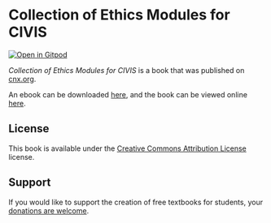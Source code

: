 # Collection of Ethics Modules for CIVIS

[![Open in Gitpod](https://gitpod.io/button/open-in-gitpod.svg)](https://gitpod.io/from-referrer/)

_Collection of Ethics Modules for CIVIS_ is a book that was published on [cnx.org](https://cnx.org/).

An ebook can be downloaded [here](https://github.com/cnx-user-books/cnxbook-collection-of-ethics-modules-for-civis/releases/latest), and the book can be viewed online [here](https://github.com/cnx-user-books/cnxbook-collection-of-ethics-modules-for-civis/releases/latest).

## License
This book is available under the [Creative Commons Attribution License](./LICENSE) license.

## Support
If you would like to support the creation of free textbooks for students, your [donations are welcome](https://riceconnect.rice.edu/donation/support-openstax-banner).

